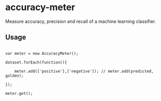 # accuracy-meter


Measure accuracy, precision and recall of a machine learning classifier.

## Usage

```

var meter = new AccuracyMeter();

dataset.forEach(function(){

	meter.add(['positive'],['negative']); // meter.add(predicted, golden);

});

meter.get();

```
